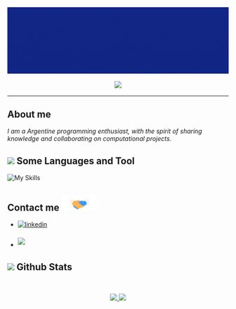 
<img aling="center" alt="gifLM" src="https://github.com/Lenellpez/Lenellpez/blob/main/leonel%20mendez%20Lopez.gif" style="max-width: 100%;"/>

<p align="center">
  <a href="https://github.com/DenverCoder1/readme-typing-svg"><img src="https://readme-typing-svg.herokuapp.com?font=Time+New+Roman&color=cyan&size=25&center=true&vCenter=true&width=600&height=100&lines=Hi+I'm+Leonel+Mendez+Lopez+%F0%9F%91%8B;Full+stack+web+developer;Analyst+Programmer;I+am+a+student;Active+Learner/Researcher;Love+to+learn+new+stuffs..<3"></a>
</p>

<hr>

##  **About me**

*I am a Argentine programming enthusiast, with the spirit of sharing knowledge and collaborating on computational projects.*

## <img src="https://media2.giphy.com/media/QssGEmpkyEOhBCb7e1/giphy.gif?cid=ecf05e47a0n3gi1bfqntqmob8g9aid1oyj2wr3ds3mg700bl&rid=giphy.gif" width ="25"><b> Some Languages and Tool</b>

![My Skills](https://skillicons.dev/icons?i=git,dotnet,docker,react,cs,java,spring,tailwind,mysql,nodejs,ts,kubernetes)

## <b> Contact me </b><img src="https://github.com/0xAbdulKhalid/0xAbdulKhalid/raw/main/assets/mdImages/handshake.gif" width ="80">

<div align='left'>

<ul>

<li>
<a href="https://www.linkedin.com/in/leonel-mendez982/" target="_blank">
<img src="https://img.shields.io/badge/linkedin:  Lenellpez-%2300acee.svg?color=405DE6&style=for-the-badge&logo=linkedin&logoColor=white" alt=linkedin style="margin-bottom: 5px;"/>
</a>
</li>

<br>

<li>
<a href="mailto:leonelrogeliomendez@gmail.com?subject=Asunto&body=Hola leonel! te escribo desde tu website" target="_blank">
<img src="https://img.shields.io/badge/gmail:  leonelrogeliomendez-%23EA4335.svg?style=for-the-badge&logo=gmail&logoColor=white" t=mail style="margin-bottom: 5px;" />
</a>
</li>
	
</ul>
</div>




## <img src="https://media.giphy.com/media/iY8CRBdQXODJSCERIr/giphy.gif" width="35"><b> Github Stats </b>
<br>

<p align="center">
<a href="https://github.com/Lenellpez">
  <img height="180em" src="https://github-readme-stats-eight-theta.vercel.app/api?username=Lenellpez&show_icons=true&theme=algolia&include_all_commits=true&count_private=true"/>
  <img height="180em" src="https://github-readme-stats-eight-theta.vercel.app/api/top-langs/?username=Lenellpez&layout=compact&langs_count=8&theme=algolia"/>
</a>
</p>
</div>



